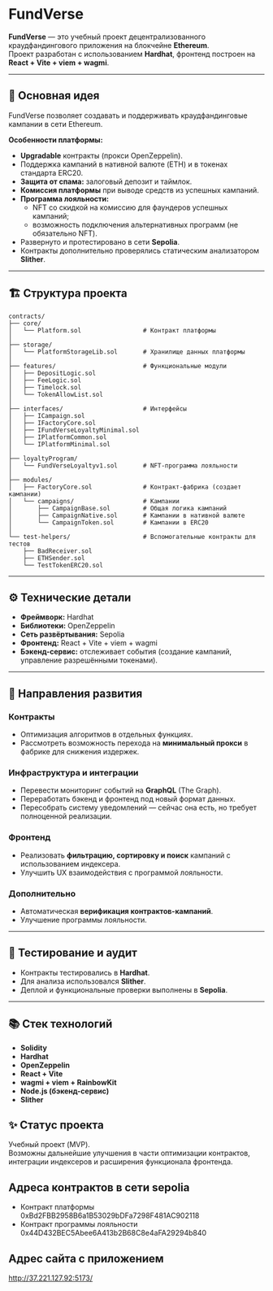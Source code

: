 # FundVerse

**FundVerse** — это учебный проект децентрализованного краудфандингового приложения на блокчейне **Ethereum**.  
Проект разработан с использованием **Hardhat**, фронтенд построен на **React + Vite + viem + wagmi**.  

---

## 📌 Основная идея

FundVerse позволяет создавать и поддерживать краудфандинговые кампании в сети Ethereum.  

**Особенности платформы:**
- **Upgradable** контракты (прокси OpenZeppelin).
- Поддержка кампаний в нативной валюте (ETH) и в токенах стандарта ERC20.
- **Защита от спама:** залоговый депозит и таймлок.
- **Комиссия платформы** при выводе средств из успешных кампаний.
- **Программа лояльности:**
  - NFT со скидкой на комиссию для фаундеров успешных кампаний;
  - возможность подключения альтернативных программ (не обязательно NFT).
- Развернуто и протестировано в сети **Sepolia**.
- Контракты дополнительно проверялись статическим анализатором **Slither**.

---

## 🏗 Структура проекта

```
contracts/
├── core/
│   └── Platform.sol                 # Контракт платформы
│
├── storage/
│   └── PlatformStorageLib.sol       # Хранилище данных платформы
│
├── features/                        # Функциональные модули
│   ├── DepositLogic.sol
│   ├── FeeLogic.sol
│   ├── Timelock.sol
│   └── TokenAllowList.sol
│
├── interfaces/                      # Интерфейсы
│   ├── ICampaign.sol
│   ├── IFactoryCore.sol
│   ├── IFundVerseLoyaltyMinimal.sol
│   ├── IPlatformCommon.sol
│   └── IPlatformMinimal.sol
│
├── loyaltyProgram/
│   └── FundVerseLoyaltyv1.sol       # NFT-программа лояльности
│
├── modules/
│   ├── FactoryCore.sol              # Контракт-фабрика (создает кампании)
│   └── campaigns/                   # Кампании
│       ├── CampaignBase.sol         # Общая логика кампаний
│       ├── CampaignNative.sol       # Кампании в нативной валюте
│       └── CampaignToken.sol        # Кампании в ERC20
│
└── test-helpers/                    # Вспомогательные контракты для тестов
    ├── BadReceiver.sol
    ├── ETHSender.sol
    └── TestTokenERC20.sol
```

---

## ⚙️ Технические детали

- **Фреймворк:** Hardhat  
- **Библиотеки:** OpenZeppelin  
- **Сеть развёртывания:** Sepolia  
- **Фронтенд:** React + Vite + viem + wagmi  
- **Бэкенд-сервис:** отслеживает события (создание кампаний, управление разрешёнными токенами).  

---

## 🚀 Направления развития

### Контракты
- Оптимизация алгоритмов в отдельных функциях.
- Рассмотреть возможность перехода на **минимальный прокси** в фабрике для снижения издержек.

### Инфраструктура и интеграции
- Перевести мониторинг событий на **GraphQL** (The Graph).
- Переработать бэкенд и фронтенд под новый формат данных.
- Пересобрать систему уведомлений — сейчас она есть, но требует полноценной реализации.

### Фронтенд
- Реализовать **фильтрацию, сортировку и поиск** кампаний с использованием индексера.
- Улучшить UX взаимодействия с программой лояльности.

### Дополнительно
- Автоматическая **верификация контрактов-кампаний**.
- Улучшение программы лояльности.

---

## 🧪 Тестирование и аудит

- Контракты тестировались в **Hardhat**.
- Для анализа использовался **Slither**.
- Деплой и функциональные проверки выполнены в **Sepolia**.

---

## 📚 Стек технологий

- **Solidity**
- **Hardhat**
- **OpenZeppelin**
- **React + Vite**
- **wagmi + viem + RainbowKit**
- **Node.js (бэкенд-сервис)**
- **Slither**

## ✨ Статус проекта

Учебный проект (MVP).  
Возможны дальнейшие улучшения в части оптимизации контрактов, 
интеграции индексеров и расширения функционала фронтенда.

##  Адреса контрактов в сети sepolia
- Контракт платформы 0xBd2FBB2958B6a1B53029bDFa7298F481AC902118
- Контракт программы лояльности 0x44D432BEC5Abee6A413b2B68C8e4aFA29294b840

##  Адрес сайта с приложением 
http://37.221.127.92:5173/ 
